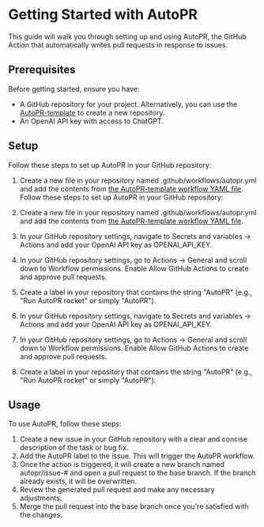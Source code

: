 # Getting Started with AutoPR

This guide will walk you through setting up and using AutoPR, the GitHub Action that automatically writes pull requests in response to issues.

## Prerequisites

Before getting started, ensure you have:

- A GitHub repository for your project. Alternatively, you can use the [AutoPR-template](https://github.com/irgolic/AutoPR-template/) to create a new repository.
- An OpenAI API key with access to ChatGPT.

## Setup

Follow these steps to set up AutoPR in your GitHub repository:

1. Create a new file in your repository named .github/workflows/autopr.yml and add the contents from [the AutoPR-template workflow YAML file](https://github.com/guidevops/autopr-test/blob/main/.github/workflows/autopr.yml).
Follow these steps to set up AutoPR in your GitHub repository:

1. Create a new file in your repository named .github/workflows/autopr.yml and add the contents from [the AutoPR-template workflow YAML file](https://github.com/guidevops/autopr-test/blob/main/.github/workflows/autopr.yml).
2. In your GitHub repository settings, navigate to Secrets and variables -> Actions and add your OpenAI API key as OPENAI_API_KEY.
3. In your GitHub repository settings, go to Actions -> General and scroll down to Workflow permissions. Enable Allow GitHub Actions to create and approve pull requests.
4. Create a label in your repository that contains the string "AutoPR" (e.g., "Run AutoPR rocket" or simply "AutoPR").
3. In your GitHub repository settings, navigate to Secrets and variables -> Actions and add your OpenAI API key as OPENAI_API_KEY.
4. In your GitHub repository settings, go to Actions -> General and scroll down to Workflow permissions. Enable Allow GitHub Actions to create and approve pull requests.
5. Create a label in your repository that contains the string "AutoPR" (e.g., "Run AutoPR rocket" or simply "AutoPR").

## Usage

To use AutoPR, follow these steps:

1. Create a new issue in your GitHub repository with a clear and concise description of the task or bug fix.
2. Add the AutoPR label to the issue. This will trigger the AutoPR workflow.
3. Once the action is triggered, it will create a new branch named autopr/issue-# and open a pull request to the base branch. If the branch already exists, it will be overwritten.
4. Review the generated pull request and make any necessary adjustments.
5. Merge the pull request into the base branch once you're satisfied with the changes.
